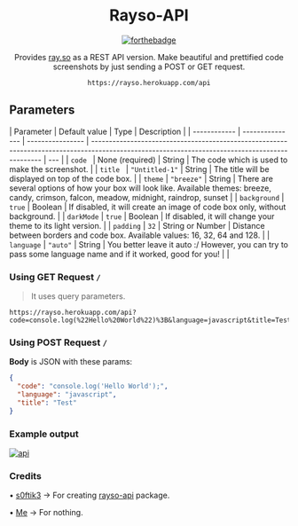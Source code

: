 <div align="center">

# Rayso-API

[![forthebadge](https://forthebadge.com/images/badges/made-with-javascript.svg)](https://forthebadge.com)

Provides [ray.so](https://ray.so/) as a REST API version. Make beautiful and prettified code screenshots by just sending a POST or GET request.

`https://rayso.herokuapp.com/api`

</div>

## Parameters

| Parameter    | Default value   | Type             | Description                                                                                                                                    |
| ------------ | --------------- | ---------------- | ---------------------------------------------------------------------------------------------------------------------------------------------- | --- |
| `code `      | None (required) | String           | The code which is used to make the screenshot.                                                                                                 |
| `title `     | `"Untitled-1"`  | String           | The title will be displayed on top of the code box.                                                                                            |
| `theme`      | `"breeze"`      | String           | There are several options of how your box will look like. Available themes: breeze, candy, crimson, falcon, meadow, midnight, raindrop, sunset |
| `background` | `true`          | Boolean          | If disabled, it will create an image of code box only, without background.                                                                     |
| `darkMode`   | `true`          | Boolean          | If disabled, it will change your theme to its light version.                                                                                   |
| `padding`    | `32`            | String or Number | Distance between borders and code box. Available values: 16, 32, 64 and 128.                                                                   |
| `language`   | `"auto"`        | String           | You better leave it auto :/ However, you can try to pass some language name and if it worked, good for you!                                    |     |

### Using GET Request `/`

> It uses query parameters.

```
https://rayso.herokuapp.com/api?code=console.log(%22Hello%20World%22)%3B&language=javascript&title=Test
```

### Using POST Request `/`

**Body** is JSON with these params:

```json
{
  "code": "console.log('Hello World');",
  "language": "javascript",
  "title": "Test"
}
```

### Example output

<a href="https://github.com/akashrchandran/Rayso-API/"><img src="https://i.ibb.co/LQ38qzR/api.png" alt="api" border="0"></a>

### Credits

• [s0ftik3](https://github.com/s0ftik3)
-> For creating [rayso-api](https://github.com/s0ftik3/rayso-api) package.

• [Me](https://akashrchandran.in)
-> For nothing.
